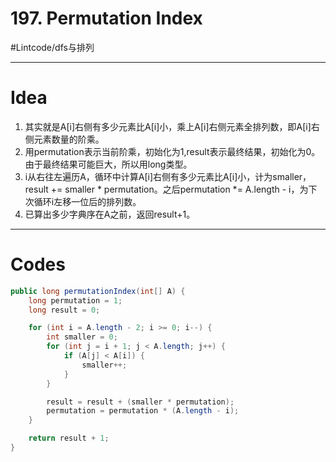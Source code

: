 # 197. Permutation Index
#Lintcode/dfs与排列
- - - -
# Idea
1. 其实就是A[i]右侧有多少元素比A[i]小，乘上A[i]右侧元素全排列数，即A[i]右侧元素数量的阶乘。
2. 用permutation表示当前阶乘，初始化为1,result表示最终结果，初始化为0。由于最终结果可能巨大，所以用long类型。
3. i从右往左遍历A，循环中计算A[i]右侧有多少元素比A[i]小，计为smaller，result += smaller * permutation。之后permutation *= A.length - i，为下次循环i左移一位后的排列数。
4. 已算出多少字典序在A之前，返回result+1。
- - - -
# Codes
```java
public long permutationIndex(int[] A) {
    long permutation = 1;
    long result = 0;

    for (int i = A.length - 2; i >= 0; i--) {
        int smaller = 0;
        for (int j = i + 1; j < A.length; j++) {
            if (A[j] < A[i]) {
                smaller++;
            }
        }

        result = result + (smaller * permutation);
        permutation = permutation * (A.length - i);
    }

    return result + 1;
}
```